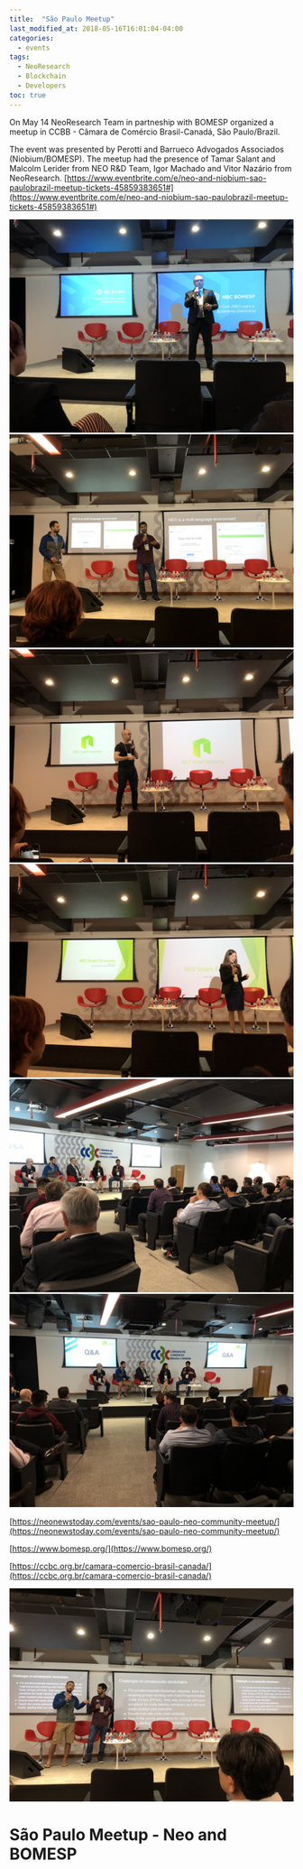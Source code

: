 ```yaml
---
title:  "São Paulo Meetup"
last_modified_at: 2018-05-16T16:01:04-04:00
categories:
  - events
tags:
  - NeoResearch
  - Blockchain
  - Developers
toc: true
---
```


On May 14 NeoResearch Team in partneship with BOMESP organized a meetup in CCBB - Câmara de Comércio Brasil-Canadá, São Paulo/Brazil.

The event was presented by Perotti and Barrueco Advogados Associados (Niobium/BOMESP).
The meetup had the presence of Tamar Salant and Malcolm Lerider from NEO R&D Team, Igor Machado and Vitor Nazário from NeoResearch.
[https://www.eventbrite.com/e/neo-and-niobium-sao-paulobrazil-meetup-tickets-45859383651#](https://www.eventbrite.com/e/neo-and-niobium-sao-paulobrazil-meetup-tickets-45859383651#)


![Fernando Barrueco (Niobium/BOMESP) presentation about: Distributive Economy - tokenization. São Paulo, 2018.](/assets/images/SPMeetup/SPmeetup1.jpg)
![Igor Coelho and Vitor Coelho (NeoResearch) presentation about: New opportunities for the development of distributed applications. São Paulo, 2018 - I](/assets/images/SPMeetup/SPmeetup3.jpg)
![Malcolm Lerider (Neo R&D) presentation about NEO Smart Economy. São Paulo, 2018](/assets/images/SPMeetup/SPmeetup4.jpg)
![Tamar Salant (Neo R&D) presentation about NEO Smart Economy. São Paulo, 2018](/assets/images/SPMeetup/SPmeetup5.jpg)
![Discussions panel: Innovation and Blockchain. Mediator: Fernando Barueco and speakers. São Paulo, 2018 - I](/assets/images/SPMeetup/SPmeetup6.jpg)
![Discussions panel: Innovation and Blockchain. Mediator: Fernando Barueco and speakers. São Paulo, 2018 - II](/assets/images/SPMeetup/SPmeetup7.jpg)

[https://neonewstoday.com/events/sao-paulo-neo-community-meetup/](https://neonewstoday.com/events/sao-paulo-neo-community-meetup/)

[https://www.bomesp.org/](https://www.bomesp.org/)

[https://ccbc.org.br/camara-comercio-brasil-canada/](https://ccbc.org.br/camara-comercio-brasil-canada/)

![Igor Coelho and Vitor Coelho (NeoResearch) presentation about: New opportunities for the development of distributed applications. São Paulo, 2018 - III](/assets/images/SPMeetup/SPmeetup2.jpg)

# São Paulo Meetup - Neo and BOMESP

